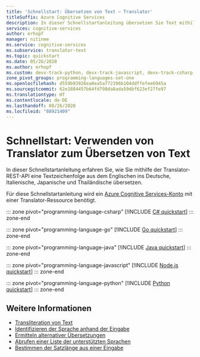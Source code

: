 ```yaml
---
title: 'Schnellstart: Übersetzen von Text – Translator'
titleSuffix: Azure Cognitive Services
description: In dieser Schnellstartanleitung übersetzen Sie Text mithilfe von Translator.
services: cognitive-services
author: erhopf
manager: nitinme
ms.service: cognitive-services
ms.subservice: translator-text
ms.topic: quickstart
ms.date: 05/26/2020
ms.author: erhopf
ms.custom: devx-track-python, devx-track-javascript, devx-track-csharp
zone_pivot_groups: programming-languages-set-one
ms.openlocfilehash: d559b93926ea8ea5a772396b104ddffefee6945a
ms.sourcegitcommit: 62e1884457b64fd798da8ada59dbf623ef27fe97
ms.translationtype: HT
ms.contentlocale: de-DE
ms.lasthandoff: 08/26/2020
ms.locfileid: "88921409"
---
```

# <a name="quickstart-use-the-translator-to-translate-text"></a>Schnellstart: Verwenden von Translator zum Übersetzen von Text

In dieser Schnellstartanleitung erfahren Sie, wie Sie mithilfe der Translator-REST-API eine Textzeichenfolge aus dem Englischen ins Deutsche, Italienische, Japanische und Thailändische übersetzen.

Für diese Schnellstartanleitung wird ein [Azure Cognitive Services-Konto](https://docs.microsoft.com/azure/cognitive-services/cognitive-services-apis-create-account) mit einer Translator-Ressource benötigt. 

::: zone pivot="programming-language-csharp"
[!INCLUDE [C# quickstart](includes/translate-csharp.md)]
::: zone-end

::: zone pivot="programming-language-go"
[!INCLUDE [Go quickstart](includes/translate-go.md)]
::: zone-end

::: zone pivot="programming-language-java"
[!INCLUDE [Java quickstart](includes/translate-java.md)]
::: zone-end

::: zone pivot="programming-language-javascript"
[!INCLUDE [Node.js quickstart](includes/translate-nodejs.md)]
::: zone-end

::: zone pivot="programming-language-python"
[!INCLUDE [Python quickstart](includes/translate-python.md)]
::: zone-end

## <a name="see-also"></a>Weitere Informationen

* [Transliteration von Text](quickstart-transliterate.md)
* [Identifizieren der Sprache anhand der Eingabe](quickstart-detect.md)
* [Ermitteln alternativer Übersetzungen](quickstart-dictionary.md)
* [Abrufen einer Liste der unterstützten Sprachen](quickstart-languages.md)
* [Bestimmen der Satzlänge aus einer Eingabe](quickstart-sentences.md)
